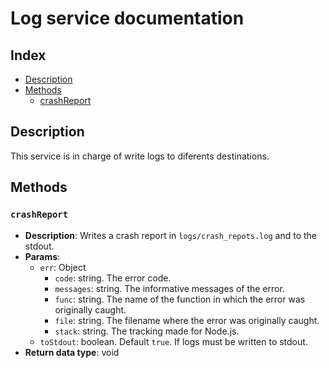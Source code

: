 # Log service documentation

## Index

* [Description](#Description)
* [Methods](#Methods)
  * [crashReport](#crashReport)

## Description

This service is in charge of write logs to diferents destinations.

## Methods

### `crashReport`

* **Description**: Writes a crash report in `logs/crash_repots.log` and to the stdout.
* **Params**:
  * `err`: Object
    * `code`: string. The error code.
    * `messages`: string. The informative messages of the error.
    * `func`: string. The name of the function in which the error was originally caught.
    * `file`: string. The filename where the error was originally caught.
    * `stack`: string. The tracking made for Node.js.
  * `toStdout`: boolean. Default `true`. If logs must be written to stdout.
* **Return data type**: void
